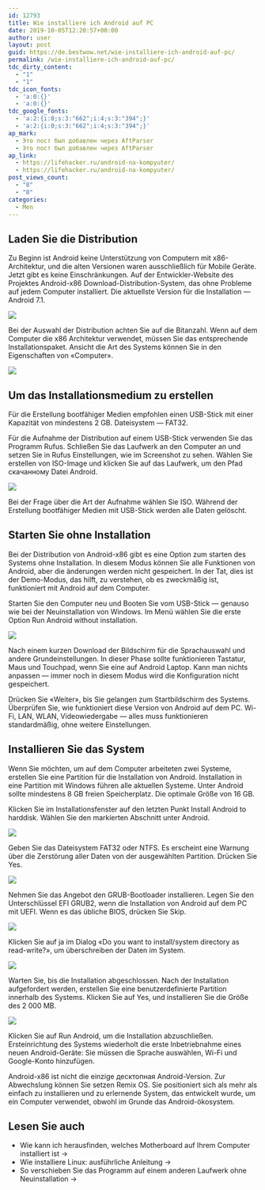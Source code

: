 ```yaml
---
id: 12793
title: Wie installiere ich Android auf PC
date: 2019-10-05T12:20:57+00:00
author: user
layout: post
guid: https://de.bestwow.net/wie-installiere-ich-android-auf-pc/
permalink: /wie-installiere-ich-android-auf-pc/
tdc_dirty_content:
  - "1"
  - "1"
tdc_icon_fonts:
  - 'a:0:{}'
  - 'a:0:{}'
tdc_google_fonts:
  - 'a:2:{i:0;s:3:"662";i:4;s:3:"394";}'
  - 'a:2:{i:0;s:3:"662";i:4;s:3:"394";}'
ap_mark:
  - Это пост был добавлен через AftParser
  - Это пост был добавлен через AftParser
ap_link:
  - https://lifehacker.ru/android-na-kompyuter/
  - https://lifehacker.ru/android-na-kompyuter/
post_views_count:
  - "8"
  - "8"
categories:
  - Men
---
```

## Laden Sie die Distribution

Zu Beginn ist Android keine Unterstützung von Computern mit x86-Architektur, und die alten Versionen waren ausschließlich für Mobile Geräte. Jetzt gibt es keine Einschränkungen. Auf der Entwickler-Website des Projektes Android-x86 Download-Distribution-System, das ohne Probleme auf jedem Computer installiert. Die aktuellste Version für die Installation — Android 7.1.

![](https://de.bestwow.net/wp-content/uploads/2019/10/kak-ustanovit-android-na-komp-yuter-1.jpg) 

Bei der Auswahl der Distribution achten Sie auf die Bitanzahl. Wenn auf dem Computer die x86 Architektur verwendet, müssen Sie das entsprechende Installationspaket. Ansicht die Art des Systems können Sie in den Eigenschaften von «Computer».

![](https://de.bestwow.net/wp-content/uploads/2019/10/kak-ustanovit-android-na-komp-yuter-2.jpg) 

## Um das Installationsmedium zu erstellen

Für die Erstellung bootfähiger Medien empfohlen einen USB-Stick mit einer Kapazität von mindestens 2 GB. Dateisystem — FAT32.

Für die Aufnahme der Distribution auf einem USB-Stick verwenden Sie das Programm Rufus. Schließen Sie das Laufwerk an den Computer an und setzen Sie in Rufus Einstellungen, wie im Screenshot zu sehen. Wählen Sie erstellen von ISO-Image und klicken Sie auf das Laufwerk, um den Pfad скачанному Datei Android.

![](https://de.bestwow.net/wp-content/uploads/2019/10/kak-ustanovit-android-na-komp-yuter-3.jpg) 

Bei der Frage über die Art der Aufnahme wählen Sie ISO. Während der Erstellung bootfähiger Medien mit USB-Stick werden alle Daten gelöscht.

## Starten Sie ohne Installation

Bei der Distribution von Android-x86 gibt es eine Option zum starten des Systems ohne Installation. In diesem Modus können Sie alle Funktionen von Android, aber die änderungen werden nicht gespeichert. In der Tat, dies ist der Demo-Modus, das hilft, zu verstehen, ob es zweckmäßig ist, funktioniert mit Android auf dem Computer.

Starten Sie den Computer neu und Booten Sie vom USB-Stick — genauso wie bei der Neuinstallation von Windows. Im Menü wählen Sie die erste Option Run Android without installation.

![](https://de.bestwow.net/wp-content/uploads/2019/10/kak-ustanovit-android-na-komp-yuter-4.jpg) 

Nach einem kurzen Download der Bildschirm für die Sprachauswahl und andere Grundeinstellungen. In dieser Phase sollte funktionieren Tastatur, Maus und Touchpad, wenn Sie eine auf Android Laptop. Kann man nichts anpassen — immer noch in diesem Modus wird die Konfiguration nicht gespeichert.

Drücken Sie «Weiter», bis Sie gelangen zum Startbildschirm des Systems. Überprüfen Sie, wie funktioniert diese Version von Android auf dem PC. Wi-Fi, LAN, WLAN, Videowiedergabe — alles muss funktionieren standardmäßig, ohne weitere Einstellungen.

## Installieren Sie das System

Wenn Sie möchten, um auf dem Computer arbeiteten zwei Systeme, erstellen Sie eine Partition für die Installation von Android. Installation in eine Partition mit Windows führen alle aktuellen Systeme. Unter Android sollte mindestens 8 GB freien Speicherplatz. Die optimale Größe von 16 GB.

Klicken Sie im Installationsfenster auf den letzten Punkt Install Android to harddisk. Wählen Sie den markierten Abschnitt unter Android.

![](https://de.bestwow.net/wp-content/uploads/2019/10/kak-ustanovit-android-na-komp-yuter-5.jpg) 

Geben Sie das Dateisystem FAT32 oder NTFS. Es erscheint eine Warnung über die Zerstörung aller Daten von der ausgewählten Partition. Drücken Sie Yes.

![](https://de.bestwow.net/wp-content/uploads/2019/10/kak-ustanovit-android-na-komp-yuter-6.jpg) 

Nehmen Sie das Angebot den GRUB-Bootloader installieren. Legen Sie den Unterschlüssel EFI GRUB2, wenn die Installation von Android auf dem PC mit UEFI. Wenn es das übliche BIOS, drücken Sie Skip.

![](https://de.bestwow.net/wp-content/uploads/2019/10/kak-ustanovit-android-na-komp-yuter-7.jpg) 

Klicken Sie auf ja im Dialog «Do you want to install/system directory as read-write?», um überschreiben der Daten im System.

![](https://de.bestwow.net/wp-content/uploads/2019/10/kak-ustanovit-android-na-komp-yuter-8.jpg) 

Warten Sie, bis die Installation abgeschlossen. Nach der Installation aufgefordert werden, erstellen Sie eine benutzerdefinierte Partition innerhalb des Systems. Klicken Sie auf Yes, und installieren Sie die Größe des 2 000 MB.

![](https://de.bestwow.net/wp-content/uploads/2019/10/kak-ustanovit-android-na-komp-yuter-9.jpg) 

Klicken Sie auf Run Android, um die Installation abzuschließen. Ersteinrichtung des Systems wiederholt die erste Inbetriebnahme eines neuen Android-Geräte: Sie müssen die Sprache auswählen, Wi-Fi und Google-Konto hinzufügen.

Android-x86 ist nicht die einzige десктопная Android-Version. Zur Abwechslung können Sie setzen Remix OS. Sie positioniert sich als mehr als einfach zu installieren und zu erlernende System, das entwickelt wurde, um ein Computer verwendet, obwohl im Grunde das Android-ökosystem.

## Lesen Sie auch

  * Wie kann ich herausfinden, welches Motherboard auf Ihrem Computer installiert ist →
  * Wie installiere Linux: ausführliche Anleitung →
  * So verschieben Sie das Programm auf einem anderen Laufwerk ohne Neuinstallation →